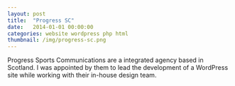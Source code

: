 ```yaml
---
layout: post
title:  "Progress SC"
date:   2014-01-01 00:00:00
categories: website wordpress php html
thumbnail: /img/progress-sc.png
---
```


Progress Sports Communications are a integrated agency based in Scotland. I was appointed by them to lead the development of a WordPress site while working with their in-house design team.
